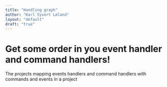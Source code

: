 ```yaml
---
title: "Handling graph"
author: "Karl Syvert Løland"
layout: "default"
draft: "true"
---
```


# Get some order in you event handler and command handlers!

The projects mapping events handlers and command handlers with commands and
events in a project
